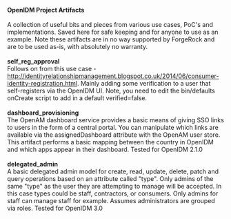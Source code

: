 <b>OpenIDM Project Artifacts</b>
<br/>
<br/>
A collection of useful bits and pieces from various use cases, PoC's and implementations.  Saved here for safe keeping and for anyone to use as an example.  Note these artifacts are in no way supported by ForgeRock and are to be used
as-is, with absolutely no warranty.
<br/>
<br/>
<b>self_reg_approval</b>
<br/>
Follows on from this use case - http://identityrelationshipmanagement.blogspot.co.uk/2014/06/consumer-identity-registration.html.  Mainly adding some verification to a user that self-registers via the OpenIDM UI.  Note, you need to edit
the bin/defaults onCreate script to add in a default verified=false.
<br/>
<br/>
<b>dashboard_provisioning</b>
<br/>
The OpenAM dashboard service provides a basic means of giving SSO links to users in the form of a central portal.  You can manipulate which links are available via the assignedDashboard attribute with the OpenAM user store.  This artifact performs
a basic mapping between the country in OpenIDM and which apps appear in their dashboard.  Tested for OpenIDM 2.1.0
<br/>
<br/>
<b>delegated_admin</b>
<br/>
A basic delegated admin model for create, read, update, delete, patch and query operations based on an attribute called "type".  Only admins of the same "type" as the user they are attempting to manage will be accepted.  In this case types could be staff, contractors, or consumers.  Only admins for staff can manage staff for example.  Assumes administrators are grouped via roles.  Tested for OpenIDM 3.0

